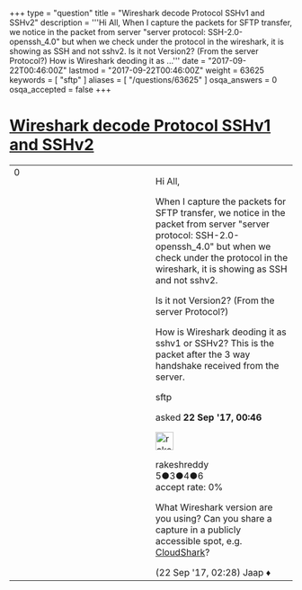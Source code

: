 +++
type = "question"
title = "Wireshark decode Protocol SSHv1 and SSHv2"
description = '''Hi All, When I capture the packets for SFTP transfer, we notice in the packet from server &quot;server protocol: SSH-2.0-openssh_4.0&quot; but when we check under the protocol in the wireshark, it is showing as SSH and not sshv2.  Is it not Version2? (From the server Protocol?) How is Wireshark deoding it as ...'''
date = "2017-09-22T00:46:00Z"
lastmod = "2017-09-22T00:46:00Z"
weight = 63625
keywords = [ "sftp" ]
aliases = [ "/questions/63625" ]
osqa_answers = 0
osqa_accepted = false
+++

<div class="headNormal">

# [Wireshark decode Protocol SSHv1 and SSHv2](/questions/63625/wireshark-decode-protocol-sshv1-and-sshv2)

</div>

<div id="main-body">

<div id="askform">

<table id="question-table" style="width:100%;"><colgroup><col style="width: 50%" /><col style="width: 50%" /></colgroup><tbody><tr class="odd"><td style="width: 30px; vertical-align: top"><div class="vote-buttons"><div id="post-63625-score" class="post-score" title="current number of votes">0</div><div id="favorite-count" class="favorite-count"></div></div></td><td><div id="item-right"><div class="question-body"><p>Hi All,</p><p>When I capture the packets for SFTP transfer, we notice in the packet from server "server protocol: SSH-2.0-openssh_4.0" but when we check under the protocol in the wireshark, it is showing as SSH and not sshv2.</p><p>Is it not Version2? (From the server Protocol?)</p><p>How is Wireshark deoding it as sshv1 or SSHv2? This is the packet after the 3 way handshake received from the server.</p></div><div id="question-tags" class="tags-container tags">sftp</div><div id="question-controls" class="post-controls"></div><div class="post-update-info-container"><div class="post-update-info post-update-info-user"><p>asked <strong>22 Sep '17, 00:46</strong></p><img src="https://secure.gravatar.com/avatar/6c685868d46cd97a6a734504d69f5373?s=32&amp;d=identicon&amp;r=g" class="gravatar" width="32" height="32" alt="rakeshreddy&#39;s gravatar image" /><p>rakeshreddy<br />
<span class="score" title="5 reputation points">5</span><span title="3 badges"><span class="badge1">●</span><span class="badgecount">3</span></span><span title="4 badges"><span class="silver">●</span><span class="badgecount">4</span></span><span title="6 badges"><span class="bronze">●</span><span class="badgecount">6</span></span><br />
<span class="accept_rate" title="Rate of the user&#39;s accepted answers">accept rate:</span> <span title="rakeshreddy has no accepted answers">0%</span></p></div></div><div id="comments-container-63625" class="comments-container"><span id="63626"></span><div id="comment-63626" class="comment"><div id="post-63626-score" class="comment-score"></div><div class="comment-text"><p>What Wireshark version are you using? Can you share a capture in a publicly accessible spot, e.g. <a href="http://cloudshark.org">CloudShark</a>?</p></div><div id="comment-63626-info" class="comment-info"><span class="comment-age">(22 Sep '17, 02:28)</span> Jaap ♦</div></div></div><div id="comment-tools-63625" class="comment-tools"></div><div class="clear"></div><div id="comment-63625-form-container" class="comment-form-container"></div><div class="clear"></div></div></td></tr></tbody></table>

</div>

</div>

